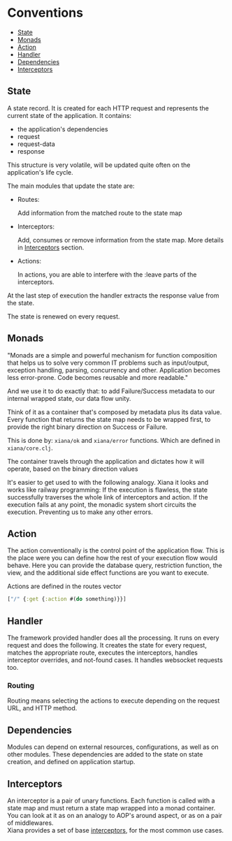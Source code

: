 # Conventions

- [State](#state)
- [Monads](#monads)
- [Action](#action)
- [Handler](#handler)
- [Dependencies](#dependencies)
- [Interceptors](#interceptors)

## State

A state record. It is created for each HTTP request and represents the current state of the application. It contains:

- the application's dependencies
- request
- request-data
- response

This structure is very volatile, will be updated quite often on the application's life cycle.

The main modules that update the state are:

- Routes:

  Add information from the matched route to the state map

- Interceptors:

  Add, consumes or remove information from the state map. More details in [Interceptors](#interceptors) section.

- Actions:

  In actions, you are able to interfere with the :leave parts of the interceptors.

At the last step of execution the handler extracts the response value from the state.

The state is renewed on every request.

## Monads

"Monads are a simple and powerful mechanism for function composition that helps us to solve very common IT problems such
as input/output, exception handling, parsing, concurrency and other. Application becomes less error-prone. Code becomes
reusable and more readable."

And we use it to do exactly that: to add Failure/Success metadata to our internal wrapped state, our data flow unity.

Think of it as a container that's composed by metadata plus its data value. Every function that returns the state map
needs to be wrapped first, to provide the right binary direction on Success or Failure.

This is done by: `xiana/ok` and `xiana/error` functions. Which are defined in `xiana/core.clj`.

The container travels through the application and dictates how it will operate, based on the binary direction values

It's easier to get used to with the following analogy. Xiana it looks and works like railway programming:
If the execution is flawless, the state successfully traverses the whole link of interceptors and action. If the
execution fails at any point, the monadic system short circuits the execution. Preventing us to make any other errors.

## Action

The action conventionally is the control point of the application flow. This is the place were you can define how the
rest of your execution flow would behave. Here you can provide the database query, restriction function, the view, and
the additional side effect functions are you want to execute.

Actions are defined in the routes vector

```clojure
["/" {:get {:action #(do something)}}]
```

## Handler

The framework provided handler does all the processing. It runs on every request and does the following. It creates
the state for every request, matches the appropriate route, executes the interceptors, handles interceptor overrides,
and not-found cases. It handles websocket requests too.

### Routing

Routing means selecting the actions to execute depending on the request URL, and HTTP method.

## Dependencies

Modules can depend on external resources, configurations, as well as on other modules. These dependencies are added to
the state on state creation, and defined on application startup.

## Interceptors

An interceptor is a pair of unary functions. Each function is called with a state map and must return a state map
wrapped into a monad container. You can look at it as on an analogy to AOP's around aspect, or as on a pair of
middlewares.  
Xiana provides a set of base [interceptors](interceptors.md), for the most common use cases. 


